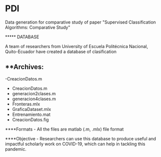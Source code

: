 # PDI
Data generation for comparative study of paper "Supervised Classification Algorithms: Comparative Study"

***** DATABASE

A team of researchers from University of Escuela Politécnica Nacional, Quito-Ecuador have created a database of clasification 


**Archives:
-----------------------
-CreacionDatos.m 
- CreacionDatos.m
- generacion2clases.m
- generacion4clases.m
- Fronteras.mlx
- GraficaDataset.mlx
- Entrenamiento.mat
- CreacionDatos.fig

****Formats
    - All the files are matlab (.m, .mlx) file format

****Objective
    -  Researchers can use this database to produce useful and impactful scholarly work on COVID-19, which can help in tackling this pandemic. 
